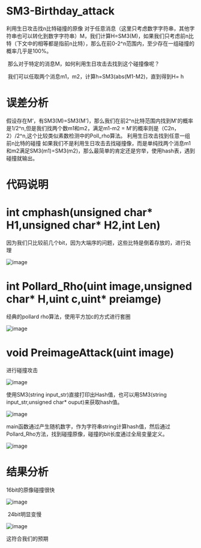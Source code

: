 # SM3-Birthday_attack
利用生日攻击找n比特碰撞的原像
​ 对于任意消息（这里只考虑数字字符串，其他字符串也可以转化到数字字符串）M，我们计算H=SM3(M)，如果我们只考虑前n比特（下文中的相等都是指前n比特），那么在前0-2^n范围内，至少存在一组碰撞的概率几乎是100%。

​ 那么对于特定的消息M，如何利用生日攻击去找到这个碰撞像呢？

​ 我们可以任取两个消息m1，m2，计算h=SM3(abs(M1-M2)，直到得到H= h


# 误差分析

假设存在M‘，有SM3(M)=SM3(M')，那么我们在前2^n比特范围内找到M'的概率是1/2^n,但是我们找两个数m1和m2，满足m1-m2 = M’的概率则是（C2n，2）/2^n,这个比较类似素数检测中的Poll_rho算法。
利用生日攻击找到任意一组前n比特的碰撞
​ 如果我们不是利用生日攻击去找碰撞像，而是单纯找两个消息m1和m2满足SM3(m1)=SM3(m2)，那么最简单的肯定还是穷举，使用hash表，遇到碰撞就输出。



# 代码说明

# int cmphash(unsigned char* H1,unsigned char* H2,int Len)    
因为我们只比较前几个bit，因为大端序的问题，这些比特是倒着存放的，进行处理


![image](https://user-images.githubusercontent.com/75195549/181441347-b88cf68a-bd98-444e-b13b-f8eb4c1995ca.png)



# int Pollard_Rho(uint image,unsigned char* H,uint c,uint* preiamge) 
经典的pollard rho算法，使用平方加c的方式进行套圈


![image](https://user-images.githubusercontent.com/75195549/181441549-a1ef1c17-0d7d-438d-a35e-127c42f9c7bc.png)



# void  PreimageAttack(uint image)
进行碰撞攻击


![image](https://user-images.githubusercontent.com/75195549/181441654-3261944d-6567-4626-a53a-db2d976b600d.png)



使用SM3(string input_str)直接打印出Hash值，也可以用SM3(string input_str,unsigned char* ouput)来获取hash值。



![image](https://user-images.githubusercontent.com/75195549/180794501-77883cf6-6676-474d-bfc0-0f5461d234a0.png)




main函数通过产生随机数字，作为字符串string计算hash值，然后通过Pollard_Rho方法，找到碰撞原像，碰撞的bit长度通过全局变量定义。




![image](https://user-images.githubusercontent.com/75195549/180794437-33e5c7b8-d297-4a5f-bcdc-13f8ca911387.png)







# 结果分析


16bit的原像碰撞很快




![image](https://user-images.githubusercontent.com/75195549/180797311-4016feb0-4de4-441b-8c4d-09de5e402368.png)




​ 24bit明显变慢




![image](https://user-images.githubusercontent.com/75195549/180797870-1f554189-441f-4b1c-b3cc-0455bb7abe6f.png)


这符合我们的预期

